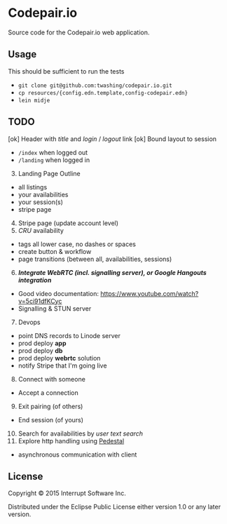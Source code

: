 # Codepair.io

Source code for the Codepair.io web application.


## Usage

This should be sufficient to run the tests

- `git clone git@github.com:twashing/codepair.io.git`
- `cp resources/{config.edn.template,config-codepair.edn}`
- `lein midje`


## TODO

[ok] Header with *title* and *login* / *logout* link
[ok] Bound layout to session
  - `/index` when logged out
  - `/landing` when logged in

3. Landing Page Outline
  - all listings
  - your availabilities
  - your session(s)
  - stripe page
4. Stripe page (update account level)
5. *CRU* availability
  - tags all lower case, no dashes or spaces
  - create button & workflow
  - page transitions (between all, availabilities, sessions)
6. ***Integrate WebRTC (incl. signalling server), or Google Hangouts integration***
  - Good video documentation: https://www.youtube.com/watch?v=5ci91dfKCyc
  - Signalling & STUN server
7. Devops
  - point DNS records to Linode server
  - prod deploy **app**
  - prod deploy **db**
  - prod deploy **webrtc** solution
  - notify Stripe that I'm going live
8. Connect with someone
  - Accept a connection 
9. Exit pairing (of others)
  - End session (of yours)
10. Search for availabilities by *user* *text search*
11. Explore http handling using [Pedestal](pedestal.io)
  - asynchronous communication with client


## License

Copyright © 2015 Interrupt Software Inc.

Distributed under the Eclipse Public License either version 1.0 or any later version.
